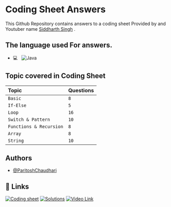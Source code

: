 # Coding Sheet Answers

This Github Repository contains answers to a coding sheet Provided by and Youtuber name [Siddharth Singh](https://www.youtube.com/channel/UCAbM05jBqu9chfEq-bURAeA/videos) . 


## The language used For answers.
- 💻 &nbsp;
![Java](https://img.shields.io/badge/-Java-333333?style=flat&logo=Java&logoColor=007396)
<!-- ![Java](https://img.shields.io/badge/-Java-brightgreen) -->

## Topic covered in Coding Sheet
| Topic | Questions                  
| :-------- | :------- 
| `Basic` | `8` 
| `If-Else` | `5` 
| `Loop` | `16` 
| `Switch & Pattern` | `10` 
| `Functions & Recursion` | `8` 
| `Array` | `8` 
| `String` | `10` 


## Authors

- [@ParitoshChaudhari](https://www.github.com/ParitoshChaudhari)

## 🔗 Links
[![Coding sheet](https://img.shields.io/badge/CS-Coding%20sheet-brightgreen)](https://drive.google.com/file/d/1jtQyoiLaANK3Yj72K7vlIvoQFb-lvtvF/view)
[![Solutions](https://img.shields.io/badge/CS-Solutions-brightgreen)](https://github.com/ParitoshChaudhari/Coding-Sheet-Answers/tree/master/src)
[![Video Link](https://img.shields.io/badge/YT-Youtube%20Video%20-brightgreen)](https://www.youtube.com/watch?v=3ku_nUmjElw)
